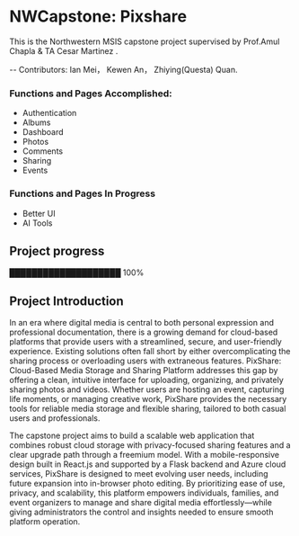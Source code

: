 # NWCapstone: Pixshare

This is the Northwestern MSIS capstone project supervised by Prof.Amul Chapla & TA Cesar Martinez .

-- Contributors: Ian Mei， Kewen An， Zhiying(Questa) Quan.

### Functions and Pages Accomplished:
-  Authentication
-  Albums
-  Dashboard
-  Photos
-  Comments
-  Sharing
-  Events

### Functions and Pages In Progress
- Better UI
- AI Tools

## Project progress
████████████████████ 100%

## Project Introduction

In an era where digital media is central to both personal expression and professional documentation, there is a growing demand for cloud-based platforms that provide users with a streamlined, secure, and user-friendly experience. Existing solutions often fall short by either overcomplicating the sharing process or overloading users with extraneous features. PixShare: Cloud-Based Media Storage and Sharing Platform addresses this gap by offering a clean, intuitive interface for uploading, organizing, and privately sharing photos and videos. Whether users are hosting an event, capturing life moments, or managing creative work, PixShare provides the necessary tools for reliable media storage and flexible sharing, tailored to both casual users and professionals.

The capstone project aims to build a scalable web application that combines robust cloud storage with privacy-focused sharing features and a clear upgrade path through a freemium model. With a mobile-responsive design built in React.js and supported by a Flask backend and Azure cloud services, PixShare is designed to meet evolving user needs, including future expansion into in-browser photo editing. By prioritizing ease of use, privacy, and scalability, this platform empowers individuals, families, and event organizers to manage and share digital media effortlessly—while giving administrators the control and insights needed to ensure smooth platform operation.

